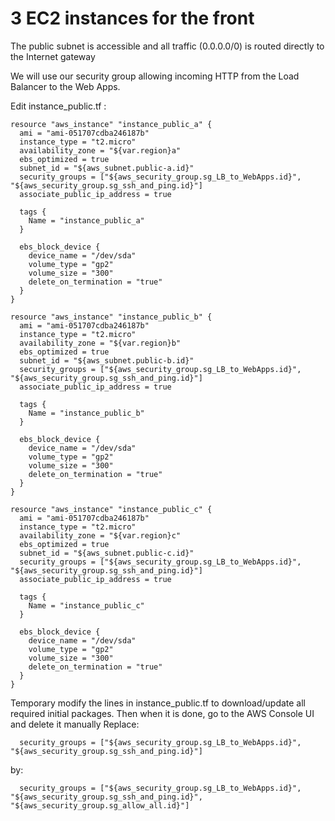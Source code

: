 # 3 EC2 instances for the front

The public subnet is accessible and all traffic (0.0.0.0/0) is routed directly to the Internet gateway

We will use our security group allowing incoming HTTP from the Load Balancer to the Web Apps.



Edit instance_public.tf :
```console
resource "aws_instance" "instance_public_a" {
  ami = "ami-051707cdba246187b"
  instance_type = "t2.micro"
  availability_zone = "${var.region}a"
  ebs_optimized = true
  subnet_id = "${aws_subnet.public-a.id}"
  security_groups = ["${aws_security_group.sg_LB_to_WebApps.id}", "${aws_security_group.sg_ssh_and_ping.id}"]
  associate_public_ip_address = true
  
  tags {
    Name = "instance_public_a"
  }
  
  ebs_block_device {
    device_name = "/dev/sda"
    volume_type = "gp2"
    volume_size = "300"
    delete_on_termination = "true"
  }
}

resource "aws_instance" "instance_public_b" {
  ami = "ami-051707cdba246187b"
  instance_type = "t2.micro"
  availability_zone = "${var.region}b"
  ebs_optimized = true
  subnet_id = "${aws_subnet.public-b.id}"
  security_groups = ["${aws_security_group.sg_LB_to_WebApps.id}", "${aws_security_group.sg_ssh_and_ping.id}"]
  associate_public_ip_address = true
  
  tags {
    Name = "instance_public_b"
  }
  
  ebs_block_device {
    device_name = "/dev/sda"
    volume_type = "gp2"
    volume_size = "300"
    delete_on_termination = "true"
  }
}

resource "aws_instance" "instance_public_c" {
  ami = "ami-051707cdba246187b"
  instance_type = "t2.micro"
  availability_zone = "${var.region}c"
  ebs_optimized = true
  subnet_id = "${aws_subnet.public-c.id}"
  security_groups = ["${aws_security_group.sg_LB_to_WebApps.id}", "${aws_security_group.sg_ssh_and_ping.id}"]
  associate_public_ip_address = true
  
  tags {
    Name = "instance_public_c"
  }
  
  ebs_block_device {
    device_name = "/dev/sda"
    volume_type = "gp2"
    volume_size = "300"
    delete_on_termination = "true"
  }
}

```


Temporary modify the lines in instance_public.tf to download/update all required initial packages.
Then when it is done, go to the AWS Console UI and delete it manually
Replace:
```console
  security_groups = ["${aws_security_group.sg_LB_to_WebApps.id}", "${aws_security_group.sg_ssh_and_ping.id}"]

```
by:
```console
  security_groups = ["${aws_security_group.sg_LB_to_WebApps.id}", "${aws_security_group.sg_ssh_and_ping.id}", "${aws_security_group.sg_allow_all.id}"]
```

